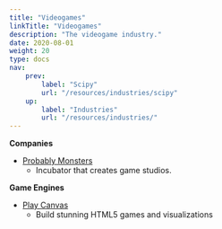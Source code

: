 ```yaml
---
title: "Videogames"
linkTitle: "Videogames"
description: "The videogame industry."
date: 2020-08-01
weight: 20
type: docs
nav:
    prev:
        label: "Scipy"
        url: "/resources/industries/scipy"
    up:
        label: "Industries"
        url: "/resources/industries/"
---
```

**Companies**
* [Probably Monsters](https://www.probablymonsters.com/)
  * Incubator that creates game studios.

**Game Engines**
* [Play Canvas](https://playcanvas.com/)
  * Build stunning HTML5 games and visualizations

